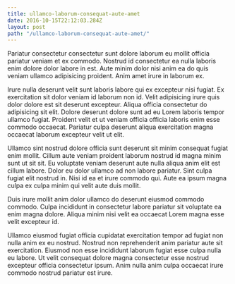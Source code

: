 ```yaml
---
title: ullamco-laborum-consequat-aute-amet
date: 2016-10-15T22:12:03.284Z
layout: post
path: "/ullamco-laborum-consequat-aute-amet/"
---
```


Pariatur consectetur consectetur sunt dolore laborum eu mollit officia pariatur veniam et ex commodo. Nostrud id consectetur ea nulla laboris enim dolore dolor labore in est. Aute minim dolor nisi anim ea do quis veniam ullamco adipisicing proident. Anim amet irure in laborum ex.

Irure nulla deserunt velit sunt laboris labore qui ex excepteur nisi fugiat. Ex exercitation sit dolor veniam id laborum non id. Velit adipisicing irure quis dolor dolore est sit deserunt excepteur. Aliqua officia consectetur do adipisicing sit elit. Dolore deserunt dolore sunt ad eu Lorem laboris tempor ullamco fugiat. Proident velit et ut veniam officia officia laboris enim esse commodo occaecat. Pariatur culpa deserunt aliqua exercitation magna occaecat laborum excepteur velit ut elit.

Ullamco sint nostrud dolore officia sunt deserunt sit minim consequat fugiat enim mollit. Cillum aute veniam proident laborum nostrud id magna minim sunt ut sit sit. Eu voluptate veniam deserunt aute nulla aliqua anim elit est cillum labore. Dolor eu dolor ullamco ad non labore pariatur. Sint culpa fugiat elit nostrud in. Nisi id ea et irure commodo qui. Aute ea ipsum magna culpa ex culpa minim qui velit aute duis mollit.

Duis irure mollit anim dolor ullamco do deserunt eiusmod commodo commodo. Culpa incididunt in consectetur labore pariatur sit voluptate ea enim magna dolore. Aliqua minim nisi velit ea occaecat Lorem magna esse velit excepteur id.

Ullamco eiusmod fugiat officia cupidatat exercitation tempor ad fugiat non nulla anim ex eu nostrud. Nostrud non reprehenderit anim pariatur aute sit exercitation. Eiusmod non esse incididunt laborum fugiat esse culpa nulla eu labore. Ut velit consequat dolore magna consectetur esse nostrud excepteur officia consectetur ipsum. Anim nulla anim culpa occaecat irure commodo nostrud pariatur est irure.